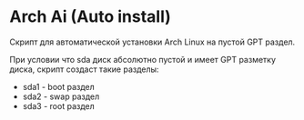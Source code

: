 # Arch Ai (Auto install)

Скрипт для автоматической установки Arch Linux на пустой GPT раздел.

При условии что sda диск абсолютно пустой и имеет GPT разметку диска, скрипт создаст такие разделы:

- sda1 - boot раздел 
- sda2 - swap раздел 
- sda3 - root раздел 

